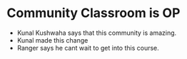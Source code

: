 # Community Classroom is OP

- Kunal Kushwaha says that this community is amazing.
- Kunal made this change
- Ranger says he cant wait to get into this course.
